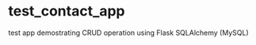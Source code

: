 test_contact_app
================

test app demostrating CRUD operation using Flask SQLAlchemy (MySQL)
